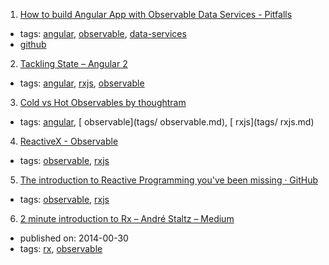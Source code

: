 1. [How to build Angular App with Observable Data Services - Pitfalls](http://blog.angular-university.io/how-to-build-angular2-apps-using-rxjs-observable-data-services-pitfalls-to-avoid/)
  * tags: [angular](tags/angular.md), [observable](tags/observable.md), [data-services](tags/data-services.md)
  * [github](https://github.com/jhades/angular2-rxjs-observable-data-services/blob/master/src/state/TodoStore.ts)
2. [Tackling State – Angular 2](http://victorsavkin.com/post/137821436516/managing-state-in-angular-2-applications)
  * tags: [angular](tags/angular.md), [rxjs](tags/rxjs.md), [observable](tags/observable.md)
3. [Cold vs Hot Observables by thoughtram](https://blog.thoughtram.io/angular/2016/06/16/cold-vs-hot-observables.html)
  * tags: [angular](tags/angular.md), [ observable](tags/ observable.md), [ rxjs](tags/ rxjs.md)
4. [ReactiveX - Observable](http://reactivex.io/documentation/observable.html)
  * tags: [observable](tags/observable.md), [rxjs](tags/rxjs.md)
5. [The introduction to Reactive Programming you've been missing · GitHub](https://gist.github.com/staltz/868e7e9bc2a7b8c1f754)
  * tags: [observable](tags/observable.md), [rxjs](tags/rxjs.md)
6. [2 minute introduction to Rx – André Staltz – Medium](https://medium.com/@andrestaltz/2-minute-introduction-to-rx-24c8ca793877)
  * published on: 2014-00-30
  * tags: [rx](tags/rx.md), [observable](tags/observable.md)
